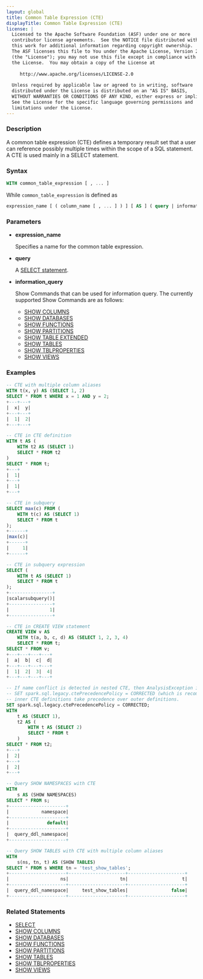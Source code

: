 ```yaml
---
layout: global
title: Common Table Expression (CTE)
displayTitle: Common Table Expression (CTE)
license: |
  Licensed to the Apache Software Foundation (ASF) under one or more
  contributor license agreements.  See the NOTICE file distributed with
  this work for additional information regarding copyright ownership.
  The ASF licenses this file to You under the Apache License, Version 2.0
  (the "License"); you may not use this file except in compliance with
  the License.  You may obtain a copy of the License at
 
     http://www.apache.org/licenses/LICENSE-2.0
 
  Unless required by applicable law or agreed to in writing, software
  distributed under the License is distributed on an "AS IS" BASIS,
  WITHOUT WARRANTIES OR CONDITIONS OF ANY KIND, either express or implied.
  See the License for the specific language governing permissions and
  limitations under the License.
---
```


### Description

A common table expression (CTE) defines a temporary result set that a user can reference possibly multiple times within the scope of a SQL statement. A CTE is used mainly in a SELECT statement.

### Syntax

```sql
WITH common_table_expression [ , ... ]
```

While `common_table_expression` is defined as
```sql
expression_name [ ( column_name [ , ... ] ) ] [ AS ] ( query | information_query )
```

### Parameters

* **expression_name**

    Specifies a name for the common table expression.

* **query**

    A [SELECT statement](sql-ref-syntax-qry-select.html).

* **information_query**

    Show Commands that can be used for information query. The currently supported Show Commands are as follows:

    * [SHOW COLUMNS](sql-ref-syntax-aux-show-columns.html)
    * [SHOW DATABASES](sql-ref-syntax-aux-show-databases.html)
    * [SHOW FUNCTIONS](sql-ref-syntax-aux-show-functions.html)
    * [SHOW PARTITIONS](sql-ref-syntax-aux-show-partitions.html)
    * [SHOW TABLE EXTENDED](sql-ref-syntax-aux-show-table.html)
    * [SHOW TABLES](sql-ref-syntax-aux-show-tables.html)
    * [SHOW TBLPROPERTIES](sql-ref-syntax-aux-show-tblproperties.html)
    * [SHOW VIEWS](sql-ref-syntax-aux-show-views.html)

### Examples

```sql
-- CTE with multiple column aliases
WITH t(x, y) AS (SELECT 1, 2)
SELECT * FROM t WHERE x = 1 AND y = 2;
+---+---+
|  x|  y|
+---+---+
|  1|  2|
+---+---+

-- CTE in CTE definition
WITH t AS (
    WITH t2 AS (SELECT 1)
    SELECT * FROM t2
)
SELECT * FROM t;
+---+
|  1|
+---+
|  1|
+---+

-- CTE in subquery
SELECT max(c) FROM (
    WITH t(c) AS (SELECT 1)
    SELECT * FROM t
);
+------+
|max(c)|
+------+
|     1|
+------+

-- CTE in subquery expression
SELECT (
    WITH t AS (SELECT 1)
    SELECT * FROM t
);
+----------------+
|scalarsubquery()|
+----------------+
|               1|
+----------------+

-- CTE in CREATE VIEW statement
CREATE VIEW v AS
    WITH t(a, b, c, d) AS (SELECT 1, 2, 3, 4)
    SELECT * FROM t;
SELECT * FROM v;
+---+---+---+---+
|  a|  b|  c|  d|
+---+---+---+---+
|  1|  2|  3|  4|
+---+---+---+---+

-- If name conflict is detected in nested CTE, then AnalysisException is thrown by default.
-- SET spark.sql.legacy.ctePrecedencePolicy = CORRECTED (which is recommended),
-- inner CTE definitions take precedence over outer definitions.
SET spark.sql.legacy.ctePrecedencePolicy = CORRECTED;
WITH
    t AS (SELECT 1),
    t2 AS (
        WITH t AS (SELECT 2)
        SELECT * FROM t
    )
SELECT * FROM t2;
+---+
|  2|
+---+
|  2|
+---+

-- Query SHOW NAMESPACES with CTE
WITH
    s AS (SHOW NAMESPACES)
SELECT * FROM s;
+---------------------+
|            namespace|
+---------------------+
|              default|
+---------------------+
|  query_ddl_namespace|
+---------------------+

-- Query SHOW TABLES with CTE with multiple column aliases
WITH
    s(ns, tn, t) AS (SHOW TABLES)
SELECT * FROM s WHERE tn = 'test_show_tables';
+---------------------+---------------------+---------------------+
|                   ns|                   tn|                    t|
+---------------------+---------------------+---------------------+
|  query_ddl_namespace|     test_show_tables|                false|
+---------------------+---------------------+---------------------+
```

### Related Statements

* [SELECT](sql-ref-syntax-qry-select.html)
* [SHOW COLUMNS](sql-ref-syntax-aux-show-columns.html)
* [SHOW DATABASES](sql-ref-syntax-aux-show-databases.html)
* [SHOW FUNCTIONS](sql-ref-syntax-aux-show-functions.html)
* [SHOW PARTITIONS](sql-ref-syntax-aux-show-partitions.html)
* [SHOW TABLES](sql-ref-syntax-aux-show-tables.html)
* [SHOW TBLPROPERTIES](sql-ref-syntax-aux-show-tblproperties.html)
* [SHOW VIEWS](sql-ref-syntax-aux-show-views.html)

